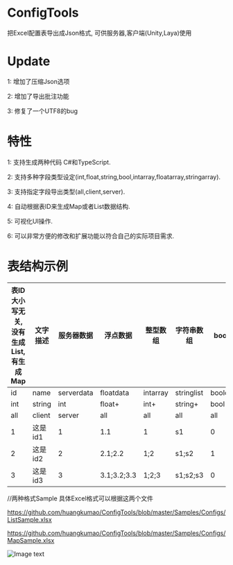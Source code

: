 # ConfigTools
把Excel配置表导出成Json格式, 可供服务器,客户端(Unity,Laya)使用

# Update
1: 增加了压缩Json选项

2: 增加了导出批注功能

3: 修复了一个UTF8的bug

# 特性
1: 支持生成两种代码 C#和TypeScript.

2: 支持多种字段类型设定(int,float,string,bool,intarray,floatarray,stringarray).

3: 支持指定字段导出类型(all,client,server).

4: 自动根据表ID来生成Map或者List数据结构.

5: 可视化UI操作.

6: 可以非常方便的修改和扩展功能以符合自己的实际项目需求.


# 表结构示例
|表ID大小写无关,没有生成List,有生成Map|文字描述|服务器数据|浮点数据|整型数组|字符串数组|bool值|
|-------| --------| ------- | ------ | ------- | -------| ------- |
|id|name|serverdata|floatdata|intarray|stringlist|booldata|
|int	|string	|int	|float+	|int+|	string+	|bool|
|all	|client|	server	|all|	all|	all	|all|
|1|	这是id1|	1|	1.1|	1|	s1|	0|
|2|	这是id2|	2|	2.1;2.2|	1;2|	s1;s2	|1|
|3|	这是id3|	3|	3.1;3.2;3.3|	1;2;3|	s1;s2;s3	|0|

//两种格式Sample 具体Excel格式可以根据这两个文件

https://github.com/huangkumao/ConfigTools/blob/master/Samples/Configs/ListSample.xlsx

https://github.com/huangkumao/ConfigTools/blob/master/Samples/Configs/MapSample.xlsx


![Image text](https://github.com/huangkumao/ConfigTools/blob/master/ConfigTools.png)

